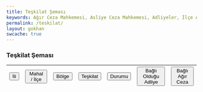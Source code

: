 ```yaml
---
title: Teşkilat Şeması
keywords: Ağır Ceza Mahkemesi, Asliye Ceza Mahkemesi, Adliyeler, İlçe Adliyesi, Adalet Komisyonu
permalink: /teskilat/
layout: gokhan
swcache: true
---
```



<div class="card-header">
    <h3 class="card-title">Teşkilat Şeması</h3>
    </div>
  
  <div id="table-default" class="table-responsive">
      <table class="table" id="teskilat" name="teskilat">
        <thead>
            <tr>
            <th><button class="table-sort" data-sort="sort-ili">İli</button></th>
            <th><button class="table-sort" data-sort="sort-ilce">Mahal / İlçe</button></th>
            <th><button class="table-sort" data-sort="sort-bolge">Bölge</button></th>	
            <th><button class="table-sort" data-sort="sort-teskilatturu">Teşkilat</button></th>		
            <th><button class="table-sort" data-sort="sort-durum">Durumu</button></th>											
            <th><button class="table-sort" data-sort="sort-bagliad">Bağlı Olduğu Adliye</button></th>
            <th><button class="table-sort" data-sort="sort-bagliacm">Bağlı Ağır Ceza</button></th>
            </tr>
        </thead>
        <tbody class="table-tbody">       								
        </tbody>        
      </table>
    </div>

